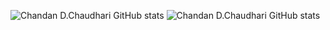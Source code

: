 


![Chandan D.Chaudhari GitHub stats](https://github-readme-stats.vercel.app/api?username=chandanc5525&show_icons=true&theme=radical)
![Chandan D.Chaudhari GitHub stats](https://github-readme-stats.vercel.app/api?username=chandanc5525&show_icons=true)
